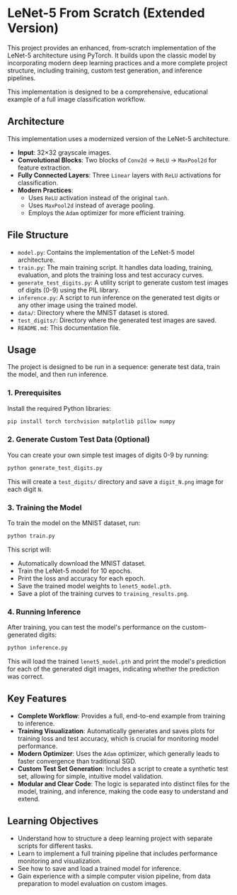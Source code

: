 # LeNet-5 From Scratch (Extended Version)

This project provides an enhanced, from-scratch implementation of the LeNet-5 architecture using PyTorch. It builds upon the classic model by incorporating modern deep learning practices and a more complete project structure, including training, custom test generation, and inference pipelines.

This implementation is designed to be a comprehensive, educational example of a full image classification workflow.

## Architecture

This implementation uses a modernized version of the LeNet-5 architecture.

-   **Input**: 32×32 grayscale images.
-   **Convolutional Blocks**: Two blocks of `Conv2d` -> `ReLU` -> `MaxPool2d` for feature extraction.
-   **Fully Connected Layers**: Three `Linear` layers with `ReLU` activations for classification.
-   **Modern Practices**:
    -   Uses `ReLU` activation instead of the original `tanh`.
    -   Uses `MaxPool2d` instead of average pooling.
    -   Employs the `Adam` optimizer for more efficient training.

## File Structure

-   `model.py`: Contains the implementation of the LeNet-5 model architecture.
-   `train.py`: The main training script. It handles data loading, training, evaluation, and plots the training loss and test accuracy curves.
-   `generate_test_digits.py`: A utility script to generate custom test images of digits (0-9) using the PIL library.
-   `inference.py`: A script to run inference on the generated test digits or any other image using the trained model.
-   `data/`: Directory where the MNIST dataset is stored.
-   `test_digits/`: Directory where the generated test images are saved.
-   `README.md`: This documentation file.

## Usage

The project is designed to be run in a sequence: generate test data, train the model, and then run inference.

### 1. Prerequisites
Install the required Python libraries:
```bash
pip install torch torchvision matplotlib pillow numpy
```

### 2. Generate Custom Test Data (Optional)
You can create your own simple test images of digits 0-9 by running:
```bash
python generate_test_digits.py
```
This will create a `test_digits/` directory and save a `digit_N.png` image for each digit `N`.

### 3. Training the Model
To train the model on the MNIST dataset, run:
```bash
python train.py
```
This script will:
-   Automatically download the MNIST dataset.
-   Train the LeNet-5 model for 10 epochs.
-   Print the loss and accuracy for each epoch.
-   Save the trained model weights to `lenet5_model.pth`.
-   Save a plot of the training curves to `training_results.png`.

### 4. Running Inference
After training, you can test the model's performance on the custom-generated digits:
```bash
python inference.py
```
This will load the trained `lenet5_model.pth` and print the model's prediction for each of the generated digit images, indicating whether the prediction was correct.

## Key Features

-   **Complete Workflow**: Provides a full, end-to-end example from training to inference.
-   **Training Visualization**: Automatically generates and saves plots for training loss and test accuracy, which is crucial for monitoring model performance.
-   **Modern Optimizer**: Uses the `Adam` optimizer, which generally leads to faster convergence than traditional SGD.
-   **Custom Test Set Generation**: Includes a script to create a synthetic test set, allowing for simple, intuitive model validation.
-   **Modular and Clear Code**: The logic is separated into distinct files for the model, training, and inference, making the code easy to understand and extend.

## Learning Objectives

-   Understand how to structure a deep learning project with separate scripts for different tasks.
-   Learn to implement a full training pipeline that includes performance monitoring and visualization.
-   See how to save and load a trained model for inference.
-   Gain experience with a simple computer vision pipeline, from data preparation to model evaluation on custom images.
